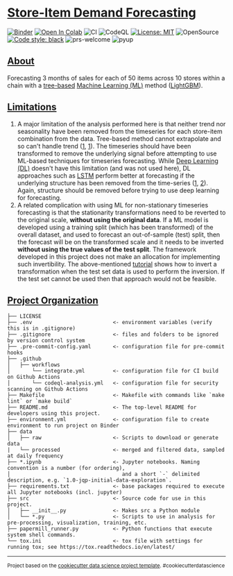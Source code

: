 # [Store-Item Demand Forecasting](#store-item-demand-forecasting)

[![Binder](https://mybinder.org/badge_logo.svg)](https://mybinder.org/v2/gh/edesz/store-item-demand-forecast)
[![Open In Colab](https://colab.research.google.com/assets/colab-badge.svg)](https://colab.research.google.com/github/edesz/store-item-demand-forecast/master/1_lgbm_trials_v2.ipynb)
![CI](https://github.com/edesz/store-item-demand-forecast/workflows/CI/badge.svg)
![CodeQL](https://github.com/edesz/store-item-demand-forecast/workflows/CodeQL/badge.svg)
[![License: MIT](https://img.shields.io/badge/License-MIT-brightgreen.svg)](https://opensource.org/licenses/mit)
![OpenSource](https://badgen.net/badge/Open%20Source%20%3F/Yes%21/blue?icon=github)
[![Code style: black](https://img.shields.io/badge/code%20style-black-000000.svg)](https://github.com/ambv/black)
![prs-welcome](https://img.shields.io/badge/PRs-welcome-brightgreen.svg?style=flat-square)
![pyup](https://pyup.io/repos/github/edesz/store-item-demand-forecast/shield.svg)

## [About](#about)

Forecasting 3 months of sales for each of 50 items across 10 stores within a chain with a [tree-based](https://en.wikipedia.org/wiki/Decision_tree_learning) [Machine Learning (ML)](https://en.wikipedia.org/wiki/Machine_learning) method ([LightGBM](https://en.wikipedia.org/wiki/LightGBM)).

## [Limitations](#limitations)
1. A major limitation of the analysis performed here is that neither trend nor seasonality have been removed from the timeseries for each store-item combination from the data. Tree-based method cannot extrapolate and so can't handle trend ([1](http://freerangestats.info/blog/2016/12/10/extrapolation), [1](https://srome.github.io/Dealing-With-Trends-Combine-a-Random-Walk-with-a-Tree-Based-Model-to-Predict-Time-Series-Data/)). The timeseries should have been transformed to remove the underlying signal before attempting to use ML-based techniques for timeseries forecasting. While [Deep Learning (DL)](https://en.wikipedia.org/wiki/Deep_learning) doesn't have this limitation (and was not used here), DL approaches such as [LSTM](https://en.wikipedia.org/wiki/Long_short-term_memory) perform better at forecasting if the underlying structure has been removed from the time-series ([1](https://www.quora.com/Why-are-the-data-used-in-LSTM-needed-to-be-transformed-into-stationary-when-processing-time-series-It-seems-like-the-process-of-backpropagation-is-curve-fitting/answer/Marco-Santanch%C3%A9), [2](https://www.quora.com/Can-an-LSTM-predict-the-time-series-if-they-are-not-stationary/answer/Nowan-Ilfideme)). Again, structure should be removed before trying to use deep learning for forecasting.
2. A related complication with using ML for non-stationary timeseries forecasting is that the stationarity transformations need to be reverted to the original scale, **without using the original data**. If a ML model is developed using a training split (which has been transformed) of the overall dataset, and used to forecast an out-of-sample (test) split, then the forecast will be on the transformed scale and it needs to be inverted **without using the true values of the test split**. The framework developed in this project does not make an allocation for implementing such invertibility. The above-mentioned [tutorial](https://srome.github.io/Dealing-With-Trends-Combine-a-Random-Walk-with-a-Tree-Based-Model-to-Predict-Time-Series-Data/) shows how to invert a transformation when the test set data is used to perform the inversion. If the test set cannot be used then that approach would not be feasible.

## [Project Organization](#project-organization)

    ├── LICENSE
    ├── .env                          <- environment variables (verify this is in .gitignore)
    ├── .gitignore                    <- files and folders to be ignored by version control system
    ├── .pre-commit-config.yaml       <- configuration file for pre-commit hooks
    ├── .github
    │   ├── workflows
    │       └── integrate.yml         <- configuration file for CI build on Github Actions
    │       └── codeql-analysis.yml   <- configuration file for security scanning on Github Actions
    ├── Makefile                      <- Makefile with commands like `make lint` or `make build`
    ├── README.md                     <- The top-level README for developers using this project.
    ├── environment.yml               <- configuration file to create environment to run project on Binder
    ├── data
    │   ├── raw                       <- Scripts to download or generate data
    |   └── processed                 <- merged and filtered data, sampled at daily frequency
    ├── *.ipynb                       <- Jupyter notebooks. Naming convention is a number (for ordering),
    │                                    and a short `-` delimited description, e.g. `1.0-jqp-initial-data-exploration`.
    ├── requirements.txt              <- base packages required to execute all Jupyter notebooks (incl. jupyter)
    ├── src                           <- Source code for use in this project.
    │   ├── __init__.py               <- Makes src a Python module
    │   └── *.py                      <- Scripts to use in analysis for pre-processing, visualization, training, etc.
    ├── papermill_runner.py           <- Python functions that execute system shell commands.
    └── tox.ini                       <- tox file with settings for running tox; see https://tox.readthedocs.io/en/latest/

--------

<p><small>Project based on the <a target="_blank" href="https://drivendata.github.io/cookiecutter-data-science/">cookiecutter data science project template</a>. #cookiecutterdatascience</small></p>
